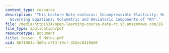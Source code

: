 ```yaml
---
content_type: resource
description: 'This Lecture Note contains: Incompressible Elasticity; Hooke''s Law;
  Governing Equations; Volumetric and Deviatoric Components of "Kh".'
file: /media/https%3A/open-learning-course-data-rc.s3.amazonaws.com/16-225-computational-mechanics-of-materials-fall-2003/0b71963c3d0ac7f329cf352ec8419dd0_lesson__9_Notes.pdf
file_type: application/pdf
resourcetype: Document
title: lesson__9_Notes.pdf
uid: 0b71963c-3d0a-c7f3-29cf-352ec8419dd0
---
```

